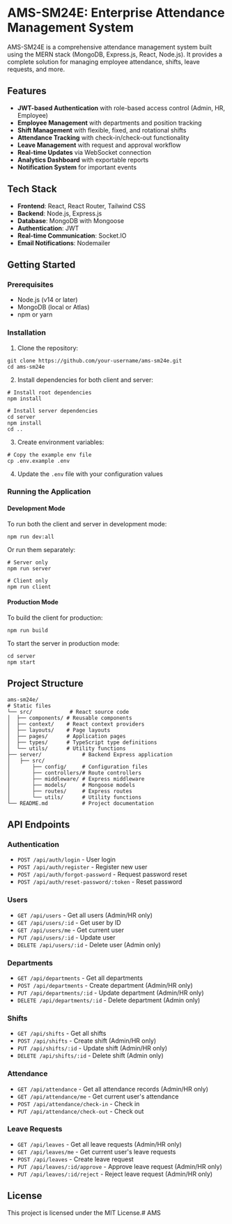 # AMS-SM24E: Enterprise Attendance Management System

AMS-SM24E is a comprehensive attendance management system built using the MERN stack (MongoDB, Express.js, React, Node.js). It provides a complete solution for managing employee attendance, shifts, leave requests, and more.

## Features

- **JWT-based Authentication** with role-based access control (Admin, HR, Employee)
- **Employee Management** with departments and position tracking
- **Shift Management** with flexible, fixed, and rotational shifts
- **Attendance Tracking** with check-in/check-out functionality
- **Leave Management** with request and approval workflow
- **Real-time Updates** via WebSocket connection
- **Analytics Dashboard** with exportable reports
- **Notification System** for important events

## Tech Stack

- **Frontend**: React, React Router, Tailwind CSS
- **Backend**: Node.js, Express.js
- **Database**: MongoDB with Mongoose
- **Authentication**: JWT
- **Real-time Communication**: Socket.IO
- **Email Notifications**: Nodemailer

## Getting Started

### Prerequisites

- Node.js (v14 or later)
- MongoDB (local or Atlas)
- npm or yarn

### Installation

1. Clone the repository:
```
git clone https://github.com/your-username/ams-sm24e.git
cd ams-sm24e
```

2. Install dependencies for both client and server:
```
# Install root dependencies
npm install

# Install server dependencies
cd server
npm install
cd ..
```

3. Create environment variables:
```
# Copy the example env file
cp .env.example .env
```

4. Update the `.env` file with your configuration values

### Running the Application

#### Development Mode

To run both the client and server in development mode:

```
npm run dev:all
```

Or run them separately:

```
# Server only
npm run server

# Client only
npm run client
```

#### Production Mode

To build the client for production:

```
npm run build
```

To start the server in production mode:

```
cd server
npm start
```

## Project Structure

```
ams-sm24e/
# Static files
└── src/            # React source code
│  ├── components/ # Reusable components
│  ├── context/    # React context providers
│  ├── layouts/    # Page layouts
│  ├── pages/      # Application pages
│  ├── types/      # TypeScript type definitions
│  └── utils/      # Utility functions
├── server/             # Backend Express application
│   ├── src/
│       ├── config/     # Configuration files
│       ├── controllers/# Route controllers
│       ├── middleware/ # Express middleware
│       ├── models/     # Mongoose models
│       ├── routes/     # Express routes
│       └── utils/      # Utility functions
└── README.md           # Project documentation
```

## API Endpoints

### Authentication
- `POST /api/auth/login` - User login
- `POST /api/auth/register` - Register new user
- `POST /api/auth/forgot-password` - Request password reset
- `POST /api/auth/reset-password/:token` - Reset password

### Users
- `GET /api/users` - Get all users (Admin/HR only)
- `GET /api/users/:id` - Get user by ID
- `GET /api/users/me` - Get current user
- `PUT /api/users/:id` - Update user
- `DELETE /api/users/:id` - Delete user (Admin only)

### Departments
- `GET /api/departments` - Get all departments
- `POST /api/departments` - Create department (Admin/HR only)
- `PUT /api/departments/:id` - Update department (Admin/HR only)
- `DELETE /api/departments/:id` - Delete department (Admin only)

### Shifts
- `GET /api/shifts` - Get all shifts
- `POST /api/shifts` - Create shift (Admin/HR only)
- `PUT /api/shifts/:id` - Update shift (Admin/HR only)
- `DELETE /api/shifts/:id` - Delete shift (Admin only)

### Attendance
- `GET /api/attendance` - Get all attendance records (Admin/HR only)
- `GET /api/attendance/me` - Get current user's attendance
- `POST /api/attendance/check-in` - Check in
- `PUT /api/attendance/check-out` - Check out

### Leave Requests
- `GET /api/leaves` - Get all leave requests (Admin/HR only)
- `GET /api/leaves/me` - Get current user's leave requests
- `POST /api/leaves` - Create leave request
- `PUT /api/leaves/:id/approve` - Approve leave request (Admin/HR only)
- `PUT /api/leaves/:id/reject` - Reject leave request (Admin/HR only)

## License

This project is licensed under the MIT License.# AMS
